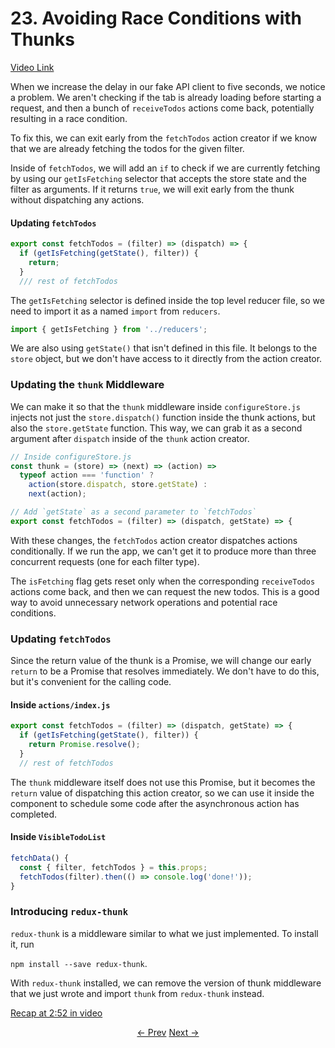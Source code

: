 # 23. Avoiding Race Conditions with Thunks
[Video Link](https://egghead.io/lessons/javascript-redux-avoiding-race-conditions-with-thunks)

When we increase the delay in our fake API client to five seconds, we notice a problem. We aren't checking if the tab is already loading before starting a request, and then a bunch of `receiveTodos` actions come back, potentially resulting in a race condition.

To fix this, we can exit early from the `fetchTodos` action creator if we know that we are already fetching the todos for the given filter.

Inside of `fetchTodos`, we will add an `if` to check if we are currently fetching by using our `getIsFetching` selector that accepts the store state and the filter as arguments. If it returns `true`, we will exit early from the thunk without dispatching any actions.

#### Updating `fetchTodos`
```javascript
export const fetchTodos = (filter) => (dispatch) => {
  if (getIsFetching(getState(), filter)) {
    return;
  }
  /// rest of fetchTodos
```

The `getIsFetching` selector is defined inside the top level reducer file, so we need to import it as a named `import` from `reducers`.

```javascript
import { getIsFetching } from '../reducers';
```

We are also using `getState()` that isn't defined in this file. It belongs to the `store` object, but we don't have access to it directly from the action creator.

### Updating the `thunk` Middleware

We can make it so that the `thunk` middleware inside `configureStore.js` injects not just the `store.dispatch()` function inside the thunk actions, but also the `store.getState` function. This way, we can grab it as a second argument after `dispatch` inside of the `thunk` action creator.

```javascript
// Inside configureStore.js
const thunk = (store) => (next) => (action) =>
  typeof action === 'function' ?
    action(store.dispatch, store.getState) :
    next(action);
```

```javascript
// Add `getState` as a second parameter to `fetchTodos`
export const fetchTodos = (filter) => (dispatch, getState) => {
```

With these changes, the `fetchTodos` action creator dispatches actions conditionally. If we run the app, we can't get it to produce more than three concurrent requests (one for each filter type).

The `isFetching` flag gets reset only when the corresponding `receiveTodos` actions come back, and then we can request the new todos. This is a good way to avoid unnecessary network operations and potential race conditions.

### Updating `fetchTodos`

Since the return value of the thunk is a Promise, we will change our early `return` to be a Promise that resolves immediately. We don't have to do this, but it's convenient for the calling code.

#### Inside `actions/index.js`
```javascript
export const fetchTodos = (filter) => (dispatch, getState) => {
  if (getIsFetching(getState(), filter)) {
    return Promise.resolve();
  }
  // rest of fetchTodos
```

The `thunk` middleware itself does not use this Promise, but it becomes the `return` value of dispatching this action creator, so we can use it inside the component to schedule some code after the asynchronous action has completed.

#### Inside `VisibleTodoList`
```javascript
fetchData() {
  const { filter, fetchTodos } = this.props;
  fetchTodos(filter).then(() => console.log('done!'));
}
```

### Introducing `redux-thunk`

`redux-thunk` is a middleware similar to what we just implemented. To install it, run

`npm install --save redux-thunk`.


With `redux-thunk` installed, we can remove the version of thunk middleware that we just wrote and import `thunk` from `redux-thunk` instead.

[Recap at 2:52 in video](https://egghead.io/lessons/javascript-redux-avoiding-race-conditions-with-thunks)

<p align="center">
<a href="./22-Dispatching_Actions_Asynchronously_with_Thunks.md"><- Prev</a>
<a href="./24-Displaying_Error_Messages.md">Next -></a>
</p>

